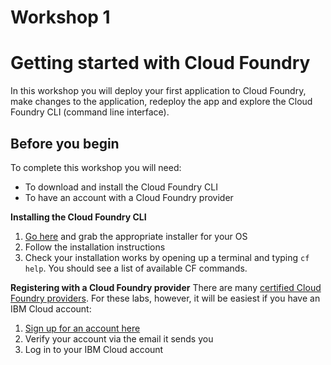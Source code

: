 # Workshop 1
# Getting started with Cloud Foundry

In this workshop you will deploy your first application to Cloud Foundry, make changes to the application, redeploy the app and explore the Cloud Foundry CLI (command line interface).

## Before you begin

To complete this workshop you will need:
- To download and install the Cloud Foundry CLI
- To have an account with a Cloud Foundry provider

**Installing the Cloud Foundry CLI**
1. [Go here](https://github.com/cloudfoundry/cli/releases) and grab the appropriate installer for your OS
2. Follow the installation instructions
3. Check your installation works by opening up a terminal and typing `cf help`. You should see a list of available CF commands.

**Registering with a Cloud Foundry provider**
There are many [certified Cloud Foundry providers](https://www.cloudfoundry.org/certified-platforms/). For these labs, however, it will be easiest if you have an IBM Cloud account:
1. [Sign up for an account here](https://ibm.biz/BdZRBh)
2. Verify your account via the email it sends you
3. Log in to your IBM Cloud account

